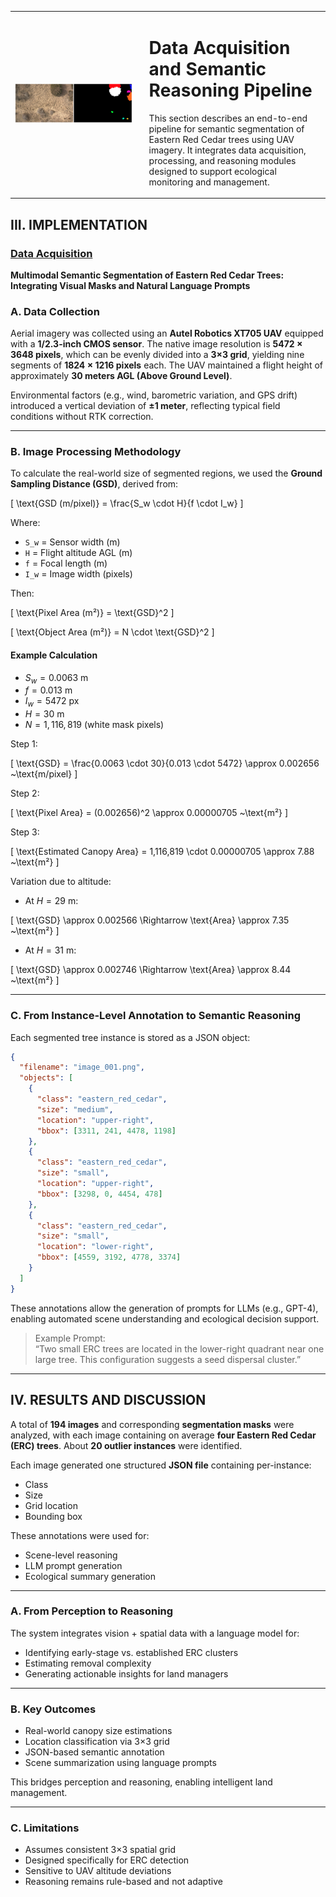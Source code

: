 <script type="text/javascript" async
  src="https://cdn.jsdelivr.net/npm/mathjax@3/es5/tex-mml-chtml.js">
</script>

<table>
<tr>
<td width="40%">
  <img src="/proj/DA/orig_mask.png" alt="Pipeline Overview" style="max-width:100%;">
</td>
<td style="vertical-align: top; padding-left: 20px;">

# Data Acquisition and Semantic Reasoning Pipeline

This section describes an end-to-end pipeline for semantic segmentation of Eastern Red Cedar trees using UAV imagery. It integrates data acquisition, processing, and reasoning modules designed to support ecological monitoring and management.

</td>
</tr>
</table>

## III. IMPLEMENTATION

### [Data Acquisition](proj/DA/README.md)

**Multimodal Semantic Segmentation of Eastern Red Cedar Trees: Integrating Visual Masks and Natural Language Prompts**

### A. Data Collection

Aerial imagery was collected using an **Autel Robotics XT705 UAV** equipped with a **1/2.3-inch CMOS sensor**. The native image resolution is **5472 × 3648 pixels**, which can be evenly divided into a **3×3 grid**, yielding nine segments of **1824 × 1216 pixels** each. The UAV maintained a flight height of approximately **30 meters AGL (Above Ground Level)**.

Environmental factors (e.g., wind, barometric variation, and GPS drift) introduced a vertical deviation of **±1 meter**, reflecting typical field conditions without RTK correction.

---

### B. Image Processing Methodology

To calculate the real-world size of segmented regions, we used the **Ground Sampling Distance (GSD)**, derived from:

\[
\text{GSD (m/pixel)} = \frac{S_w \cdot H}{f \cdot I_w}
\]

Where:

- `S_w` = Sensor width (m)
- `H` = Flight altitude AGL (m)
- `f` = Focal length (m)
- `I_w` = Image width (pixels)

Then:

\[
\text{Pixel Area (m²)} = \text{GSD}^2
\]

\[
\text{Object Area (m²)} = N \cdot \text{GSD}^2
\]

#### Example Calculation

- $S_w = 0.0063$ m  
- $f = 0.013$ m  
- $I_w = 5472$ px  
- $H = 30$ m  
- $N = 1,116,819$ (white mask pixels)

Step 1:

\[
\text{GSD} = \frac{0.0063 \cdot 30}{0.013 \cdot 5472} \approx 0.002656 ~\text{m/pixel}
\]

Step 2:

\[
\text{Pixel Area} = (0.002656)^2 \approx 0.00000705 ~\text{m²}
\]

Step 3:

\[
\text{Estimated Canopy Area} = 1,116,819 \cdot 0.00000705 \approx 7.88 ~\text{m²}
\]

Variation due to altitude:

- At $H = 29$ m:

\[
\text{GSD} \approx 0.002566 \Rightarrow \text{Area} \approx 7.35 ~\text{m²}
\]

- At $H = 31$ m:

\[
\text{GSD} \approx 0.002746 \Rightarrow \text{Area} \approx 8.44 ~\text{m²}
\]

---

### C. From Instance-Level Annotation to Semantic Reasoning

Each segmented tree instance is stored as a JSON object:

```json
{
  "filename": "image_001.png",
  "objects": [
    {
      "class": "eastern_red_cedar",
      "size": "medium",
      "location": "upper-right",
      "bbox": [3311, 241, 4478, 1198]
    },
    {
      "class": "eastern_red_cedar",
      "size": "small",
      "location": "upper-right",
      "bbox": [3298, 0, 4454, 478]
    },
    {
      "class": "eastern_red_cedar",
      "size": "small",
      "location": "lower-right",
      "bbox": [4559, 3192, 4778, 3374]
    }
  ]
}
```

These annotations allow the generation of prompts for LLMs (e.g., GPT-4), enabling automated scene understanding and ecological decision support.

> Example Prompt:  
> “Two small ERC trees are located in the lower-right quadrant near one large tree. This configuration suggests a seed dispersal cluster.”

---

## IV. RESULTS AND DISCUSSION

A total of **194 images** and corresponding **segmentation masks** were analyzed, with each image containing on average **four Eastern Red Cedar (ERC) trees**. About **20 outlier instances** were identified.

Each image generated one structured **JSON file** containing per-instance:

- Class  
- Size  
- Grid location  
- Bounding box  

These annotations were used for:

- Scene-level reasoning  
- LLM prompt generation  
- Ecological summary generation  

---

### A. From Perception to Reasoning

The system integrates vision + spatial data with a language model for:

- Identifying early-stage vs. established ERC clusters  
- Estimating removal complexity  
- Generating actionable insights for land managers  

---

### B. Key Outcomes

- Real-world canopy size estimations  
- Location classification via 3×3 grid  
- JSON-based semantic annotation  
- Scene summarization using language prompts  

This bridges perception and reasoning, enabling intelligent land management.

---

### C. Limitations

- Assumes consistent 3×3 spatial grid  
- Designed specifically for ERC detection  
- Sensitive to UAV altitude deviations  
- Reasoning remains rule-based and not adaptive

